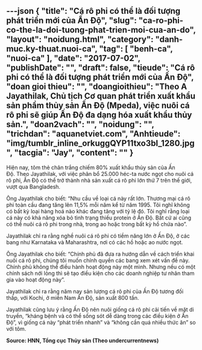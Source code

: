 ---json
{
    "title": "Cá rô phi có thể là đối tượng phát triển mới của Ấn Độ",
    "slug": "ca-ro-phi-co-the-la-doi-tuong-phat-trien-moi-cua-an-do",
    "layout": "noidung.html",
    "category": "danh-muc.ky-thuat.nuoi-ca",
    "tag": [
        "benh-ca",
        "nuoi-ca"
    ],
    "date": "2017-07-02",
    "publishDate": "",
    "draft": false,
    "tieude": "Cá rô phi có thể là đối tượng phát triển mới của Ấn Độ",
    "doan gioi thieu": "",
    "doangioithieu": "Theo A Jayathilak, Chủ tịch Cơ quan phát triển xuất khẩu sản phẩm thủy sản Ấn Độ (Mpeda), việc nuôi cá rô phi sẽ giúp Ấn Độ đa dạng hóa xuất khẩu thủy sản.",
    "doan2vach": "",
    "noidung": "",
    "trichdan": "aquanetviet.com",
    "Anhtieude": "img/tumblr_inline_orkuggQYP11txo3bl_1280.jpg",
    "tacgia": "Jay",
    "__content__": ""
}
---
<p>Hiện nay, t&ocirc;m thẻ ch&acirc;n trắng chiếm 80% xuất khẩu thủy sản của Ấn Độ.&nbsp;Theo Jayathilak, với việc ph&acirc;n bổ 25.000 h&eacute;c-ta nước ngọt cho nu&ocirc;i c&aacute; r&ocirc; phi, Ấn Độ c&oacute; thể trở th&agrave;nh nh&agrave; sản xuất c&aacute; r&ocirc; phi lớn thứ 7 tr&ecirc;n thế giới, vượt qua Bangladesh.</p>

<p>&Ocirc;ng Jayathilak cho biết: &ldquo;Nhu cầu về loại c&aacute; n&agrave;y rất lớn. Thương mại c&aacute; r&ocirc; phi to&agrave;n cầu đang tăng l&ecirc;n 11,5% mỗi năm kể từ năm 1995. T&ocirc;i nghĩ kh&ocirc;ng c&oacute; bất kỳ loại h&agrave;ng ho&aacute; n&agrave;o kh&aacute;c đang tăng với tỷ lệ đ&oacute;. T&ocirc;i nghĩ rằng loại c&aacute; n&agrave;y c&oacute; khả năng x&oacute;a bỏ t&igrave;nh trạng thiếu protein ở Ấn Độ. Bất cứ ai cũng c&oacute; thể nu&ocirc;i c&aacute; r&ocirc; phi trong nh&agrave;, trong ao hoặc trong bất kỳ hồ chứa n&agrave;o&rdquo;.</p>

<p>Jayathilak chỉ ra rằng nghề nu&ocirc;i c&aacute; r&ocirc; phi c&oacute; tiềm năng lớn ở Ấn Độ, ở c&aacute;c bang như Karnataka v&agrave; Maharashtra, nơi c&oacute; c&aacute;c hồ hoặc ao nước ngọt.</p>

<p>&Ocirc;ng Jayathilak cho biết: &ldquo;Ch&iacute;nh phủ đ&atilde; đưa ra hướng dẫn về c&aacute;ch triển khai nu&ocirc;i c&aacute; r&ocirc; phi, ch&uacute;ng t&ocirc;i muốn ch&iacute;nh quyền c&aacute;c bang xem x&eacute;t vấn đề n&agrave;y. Ch&iacute;nh phủ kh&ocirc;ng thể điều h&agrave;nh hoạt động n&agrave;y một m&igrave;nh. Nhưng nếu c&oacute; một ch&iacute;nh s&aacute;ch nới lỏng th&igrave; sẽ tạo điều kiện cho c&aacute;c doanh nghiệp tư nh&acirc;n tham gia v&agrave;o hoạt động n&agrave;y&rdquo;.</p>

<p>Jayathilak chỉ ra rằng năm nay sản lượng c&aacute; r&ocirc; phi của Ấn Độ tương đối thấp, với Kochi, ở miền Nam Ấn Độ, sản xuất 800 tấn.</p>

<p>Jayathilak cũng lưu &yacute; rằng Ấn Độ n&ecirc;n nu&ocirc;i giống c&aacute; r&ocirc; phi cải tiến về mặt di truyền, &ldquo;kh&aacute;ng bệnh v&agrave; c&oacute; thể sống s&oacute;t dễ d&agrave;ng trong c&aacute;c điều kiện ở Ấn Độ&rdquo;, v&igrave; giống c&aacute; n&agrave;y &ldquo;ph&aacute;t triển nhanh&rdquo; v&agrave; &ldquo;kh&ocirc;ng cần qu&aacute; nhiều thức ăn&rdquo; so với t&ocirc;m.</p>

<p><strong>Source: HNN, Tổng cục Thủy sản (Theo undercurrentnews)</strong></p>

